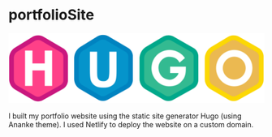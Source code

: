 # portfolioSite

![hugo logo](readme-images/hugo-logo-svg.svg)

 I built my portfolio website using the static site generator Hugo (using Ananke theme). I used Netlify to deploy the website on a custom domain.
